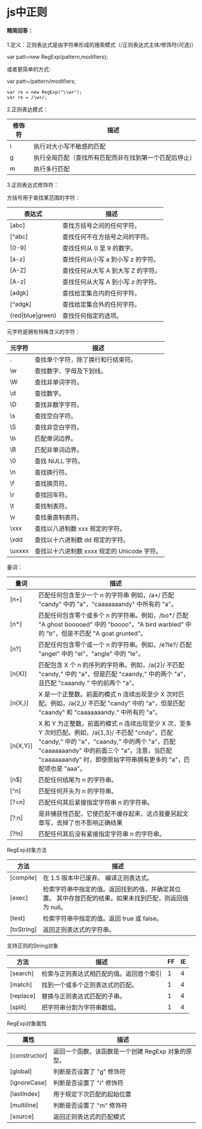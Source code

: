 # js中正则

#### 精简回答：

1.定义：正则表达式是由字符串形成的搜索模式（/正则表达式主体/修饰符(可选)）

var patt=new RegExp(pattern,modifiers);

或者更简单的方式:

var patt=/pattern/modifiers;

```
var re = new RegExp("\\w+");
var re = /\w+/;
```



2.正则表达模式：

|  修饰符   | 描述  |
|  ----  | ----  |
| i  | 执行对大小写不敏感的匹配 |
| g  | 执行全局匹配（查找所有匹配而非在找到第一个匹配后停止） |
| m  | 执行多行匹配 |

3.正则表达式修饰符：

方括号用于查找某范围的字符：

| 表达式             | 描述                               |
| ------------------ | ---------------------------------- |
| [abc]              | 查找方括号之间的任何字符。         |
| [^abc]             | 查找任何不在方括号之间的字符。     |
| [0-9]              | 查找任何从 0 至 9 的数字。         |
| [a-z]              | 查找任何从小写 a 到小写 z 的字符。 |
| [A-Z]              | 查找任何从大写 A 到大写 Z 的字符。 |
| [A-z]              | 查找任何从大写 A 到小写 z 的字符。 |
| [adgk]             | 查找给定集合内的任何字符。         |
| [^adgk]            | 查找给定集合外的任何字符。         |
| (red\|blue\|green) | 查找任何指定的选项。               |

元字符是拥有特殊含义的字符：

| 元字符 | 描述                                        |
| ------ | ------------------------------------------- |
| .      | 查找单个字符，除了换行和行结束符。          |
| \w     | 查找数字、字母及下划线。                    |
| \W     | 查找非单词字符。                            |
| \d     | 查找数字。                                  |
| \D     | 查找非数字字符。                            |
| \s     | 查找空白字符。                              |
| \S     | 查找非空白字符。                            |
| \b     | 匹配单词边界。                              |
| \B     | 匹配非单词边界。                            |
| \0     | 查找 NULL 字符。                            |
| \n     | 查找换行符。                                |
| \f     | 查找换页符。                                |
| \r     | 查找回车符。                                |
| \t     | 查找制表符。                                |
| \v     | 查找垂直制表符。                            |
| \xxx   | 查找以八进制数 xxx 规定的字符。             |
| \xdd   | 查找以十六进制数 dd 规定的字符。            |
| \uxxxx | 查找以十六进制数 xxxx 规定的 Unicode 字符。 |

量词：

| 量词     | 描述                                                         |
| -------- | ------------------------------------------------------------ |
| [n+]     | 匹配任何包含至少一个 n 的字符串 例如，/a+/ 匹配 "candy" 中的 "a"，"caaaaaaandy" 中所有的 "a"。 |
| [n*]     | 匹配任何包含零个或多个 n 的字符串。例如，/bo*/ 匹配 "A ghost booooed" 中的 "boooo"，"A bird warbled" 中的 "b"，但是不匹配 "A goat grunted"。 |
| [n?]     | 匹配任何包含零个或一个 n 的字符串。例如，/e?le?/ 匹配 "angel" 中的 "el"，"angle" 中的 "le"。 |
| [n{X}]   | 匹配包含 X 个 n 的序列的字符串。例如，/a{2}/ 不匹配 "candy," 中的 "a"，但是匹配 "caandy," 中的两个 "a"，且匹配 "caaandy." 中的前两个 "a"。 |
| [n{X,}]  | X 是一个正整数。前面的模式 n 连续出现至少 X 次时匹配。例如，/a{2,}/ 不匹配 "candy" 中的 "a"，但是匹配 "caandy" 和 "caaaaaaandy." 中所有的 "a"。 |
| [n{X,Y}] | X 和 Y 为正整数。前面的模式 n 连续出现至少 X 次，至多 Y 次时匹配。例如，/a{1,3}/ 不匹配 "cndy"，匹配 "candy," 中的 "a"，"caandy," 中的两个 "a"，匹配 "caaaaaaandy" 中的前面三个 "a"。注意，当匹配 "caaaaaaandy" 时，即使原始字符串拥有更多的 "a"，匹配项也是 "aaa"。 |
| [n$]     | 匹配任何结尾为 n 的字符串。                                  |
| [^n]     | 匹配任何开头为 n 的字符串。                                  |
| [?=n]    | 匹配任何其后紧接指定字符串 n 的字符串。                      |
| [?:n]    | 是非捕获性匹配，它使匹配不缓存起来，这点我要另起文章写，去掉了也不影响正确结果                      |
| [?!n]    | 匹配任何其后没有紧接指定字符串 n 的字符串。                  |

RegExp对象方法

| 方法       | 描述                                                         |
| ---------- | ------------------------------------------------------------ |
| [compile]  | 在 1.5 版本中已废弃。 编译正则表达式。                       |
| [exec]     | 检索字符串中指定的值。返回找到的值，并确定其位置。 其中存放匹配的结果。如果未找到匹配，则返回值为 null。 |
| [test]     | 检索字符串中指定的值。返回 true 或 false。                   |
| [toString] | 返回正则表达式的字符串。                                     |

支持正则的String对象

| 方法      | 描述                                     | FF   | IE   |
| --------- | ---------------------------------------- | ---- | ---- |
| [search]  | 检索与正则表达式相匹配的值。返回首个索引 | 1    | 4    |
| [match]   | 找到一个或多个正则表达式的匹配。         | 1    | 4    |
| [replace] | 替换与正则表达式匹配的子串。             | 1    | 4    |
| [split]   | 把字符串分割为字符串数组。               | 1    | 4    |

RegExp对象属性

| 属性          | 描述                                               |
| ------------- | -------------------------------------------------- |
| [constructor] | 返回一个函数，该函数是一个创建 RegExp 对象的原型。 |
| [global]      | 判断是否设置了 "g" 修饰符                          |
| [ignoreCase]  | 判断是否设置了 "i" 修饰符                          |
| [lastIndex]   | 用于规定下次匹配的起始位置                         |
| [multiline]   | 判断是否设置了 "m" 修饰符                          |
| [source]      | 返回正则表达式的匹配模式                           |
